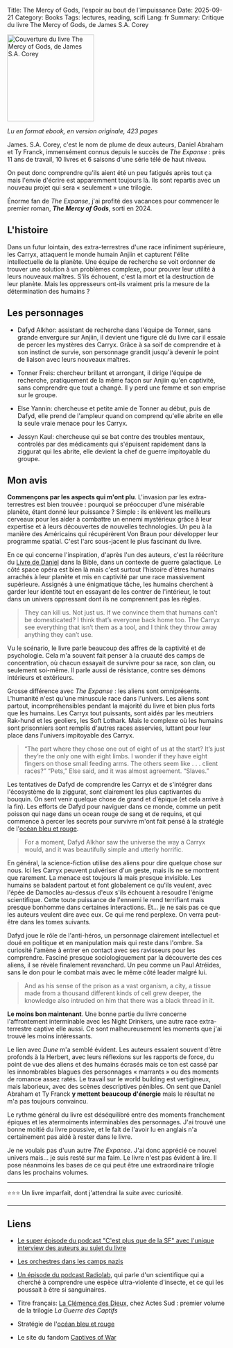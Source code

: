Title: The Mercy of Gods, l'espoir au bout de l'impuissance
Date: 2025-09-21
Category: Books
Tags: lectures, reading, scifi
Lang: fr
Summary: Critique du livre The Mercy of Gods, de James S.A. Corey

<img src="https://m.media-amazon.com/images/I/81axCW+lOGL._SL1500_.jpg" alt="Couverture du livre The Mercy of Gods, de James S.A. Corey" width="200" height="auto">

_Lu en format ebook, en version originale, 423 pages_

James. S.A. Corey, c'est le nom de plume de deux auteurs, Daniel Abraham et Ty Franck, immensément connus depuis le succès de _The Expanse_ : près 11 ans de travail, 10 livres et 6 saisons d'une série télé de haut niveau.

On peut donc comprendre qu'ils aient été un peu fatigués après tout ça mais l'envie d'écrire est apparemment toujours là. Ils sont repartis avec un nouveau projet qui sera « seulement » une trilogie.

Énorme fan de _The Expanse_, j'ai profité des vacances pour commencer le premier roman, **_The Mercy of  Gods_**, sorti en 2024.

## L'histoire

Dans un futur lointain, des extra-terrestres d'une race infiniment supérieure, les Carryx, attaquent le monde humain Anjiin et capturent l'élite intellectuelle de la planète. Une équipe de recherche se voit ordonner de trouver une solution à un problèmes complexe, pour prouver leur utilité à leurs nouveaux maîtres. S'ils échouent, c'est la mort et la destruction de leur planète. Mais les oppresseurs ont-ils vraiment pris la mesure de la détermination des humains ?

## Les personnages

* Dafyd Alkhor: assistant de recherche dans l'équipe de  Tonner, sans grande envergure sur Anjiin, il devient une figure clé du livre car il essaie de percer les mystères des Carryx. Grâce à sa soif de comprendre et à son instinct de survie, son personnage grandit jusqu'à devenir le point de liaison avec leurs nouveaux maîtres.

* Tonner Freis: chercheur brillant et arrongant, il dirige l'équipe de recherche, pratiquement de la même façon sur Anjiin qu'en captivité, sans comprendre que tout a changé. Il y perd une femme et son emprise sur le groupe.

* Else Yannin: chercheuse et petite amie de Tonner au début, puis de Dafyd, elle prend de l'ampleur quand on comprend qu'elle abrite en elle la seule vraie menace pour les Carryx.

* Jessyn Kaul: chercheuse qui se bat contre des troubles mentaux, controlés par des médicaments qui s'épuisent rapidement dans la ziggurat qui les abrite, elle devient la chef de guerre impitoyable du groupe.

## Mon avis

**Commençons par les aspects qui m'ont plu**. L'invasion par les extra-terrestres est bien trouvée : pourquoi se préoccuper d'une misérable planète, étant donné leur puissance ? Simple : ils enlèvent les meilleurs cerveaux pour les aider à combattre un ennemi mystérieux grâce à leur expertise et à leurs découvertes de nouvelles technologies. Un peu à la manière des Américains qui récupérèrent Von Braun pour développer leur programme spatial. C'est l'arc sous-jacent le plus fascinant du livre.

En ce qui concerne l'inspiration, d'après l'un des auteurs, c'est la réécriture du [Livre de Daniel](https://fr.wikipedia.org/wiki/Livre_de_Daniel) dans la Bible, dans un contexte de guerre galactique. Le côté space opéra est bien là mais c'est surtout l'histoire d'êtres humains arrachés à leur planète et mis en captivité par une race massivement supérieure. Assignés à une énigmatique tâche, les humains cherchent à garder leur identité tout en essayant de les contrer de l'intérieur, le tout dans un univers oppressant dont ils ne comprennent pas les règles.

> They can kill us. Not just us. If we convince them that humans can’t be domesticated? I think that’s everyone back home too. The Carryx see everything that isn’t them as a tool, and I think they throw away anything they can’t use.

Vu le scénario, le livre parle beaucoup des affres de la captivité et de psychologie. Cela m'a souvent fait penser à la cruauté des camps de concentration, où chacun essayait de survivre pour sa race, son clan, ou seulement soi-même. Il parle aussi de résistance, contre ses démons intérieurs et extérieurs.

Grosse différence avec _The Expanse_ : les aliens sont omniprésents. L'humanité n'est qu'une minuscule race dans l'univers. Les aliens sont partout, incompréhensibles pendant la majorité du livre et bien plus forts que les humains. Les Carryx tout puissants, sont aidés par les meutriers Rak-hund et les geoliers, les Soft Lothark. Mais le complexe où les humains sont prisonniers sont remplis d'autres races asservies, luttant pour leur place dans l'univers impitoyable des Carryx.

> “The part where they chose one out of eight of us at the start? It’s just they’re the only one with eight limbs. I wonder if they have eight fingers on those small feeding arms. The others seem like . . . client races?” “Pets,” Else said, and it was almost agreement. “Slaves.”

Les tentatives de Dafyd de comprendre les Carryx et de s'intégrer dans l'écosystème de la ziggurat, sont  clairement les plus captivantes du bouquin. On sent venir quelque chose de grand et d'épique (et cela arrive à la fin). Les efforts de Dafyd pour naviguer dans ce monde, comme un petit poisson qui nage dans un ocean rouge de sang et de requins, et qui commence à percer les secrets pour survivre m'ont fait pensé à la stratégie de l'[océan bleu et rouge](https://fr.m.wikipedia.org/wiki/Strat%C3%A9gie_oc%C3%A9an_bleu).

> For a moment, Dafyd Alkhor saw the universe the way a Carryx would, and it was beautifully simple and utterly horrific.

En général, la science-fiction utilise des aliens pour dire quelque chose sur nous. Ici les Carryx peuvent pulvériser d'un geste, mais ils ne se montrent que rarement. La menace est toujours là mais presque invisible. Les humains se baladent partout et font globalement ce qu'ils veulent, avec l'épée de Damoclès au-dessus d'eux s'ils échouent à resoudre l'énigme scientifique. Cette toute puissance de l'ennemi le rend terrifiant mais presque bonhomme dans certaines interactions. Et... je ne sais pas ce que les auteurs veulent dire avec eux. Ce qui me rend perplexe. On verra peut-être dans les tomes suivants.

Dafyd joue le rôle de l'anti-héros, un personnage clairement intellectuel et doué en politique et en manipulation mais qui reste dans l'ombre. Sa curiosité l'amène à entrer en contact avec ses ravisseurs pour les comprendre. Fasciné presque sociologiquement par la découverte des ces aliens, il se révèle finalement revanchard. Un peu comme un Paul Atréides, sans le don pour le combat mais avec le même côté leader malgré lui.

> And as his sense of the prison as a vast organism, a city, a tissue made from a thousand different kinds of cell grew deeper, the knowledge also intruded on him that there was a black thread in it.

**Le moins bon maintenant**. Une bonne partie du livre concerne l'affrontement interminable avec les Night Drinkers, une autre race extra-terrestre captive elle aussi. Ce sont malheureusement les moments que j'ai trouvé les moins intéressants.

Le lien avec _Dune_ m'a semblé évident. Les auteurs essaient souvent d'être profonds à la Herbert, avec leurs réflexions sur les rapports de force, du point de vue des aliens et des humains écrasés mais ce ton est cassé par les innombrables blagues des personnages « marrants » ou des moments de romance assez ratés. Le travail sur le world building est vertigineux, mais laborieux, avec des scènes descriptives pénibles. On sent que Daniel Abraham et Ty Franck **y mettent beaucoup d'énergie** mais le résultat ne m'a pas toujours convaincu.

Le rythme général du livre est déséquilibré entre des moments franchement épiques et les atermoiments interminables des personnages. J'ai trouvé une bonne moitié du livre poussive, et le fait de l'avoir lu en anglais n'a certainement pas aidé à rester dans le livre.

Je ne voulais pas d'uun autre _The Expanse_. J'ai donc apprécié ce nouvel univers mais... je suis resté sur ma faim. Le livre n'est pas évident à lire. Il pose néanmoins les bases de ce qui peut être une extraordinaire trilogie dans les prochains volumes.

---

⭐⭐⭐ Un livre imparfait, dont j'attendrai la suite avec curiosité.

---

## Liens

* [Le super épisode du podcast "C'est plus que de la SF" avec l'unique interview des auteurs au sujet du livre](https://www.cestplusquedelasf.com/podcasts/la-clemence-des-dieux)

* [Les orchestres dans les camps nazis](https://fr.wikipedia.org/wiki/Orchestres_dans_les_camps_de_concentration_nazis)

* [Un épisode du podcast Radiolab](https://radiolab.org/podcast/killer-empathy), qui parle d'un scientifique qui a cherché à comprendre une espèce ultra-violente d'insecte, et ce qui les poussait à être si sanguinaires.

* Titre français: [La Clémence des Dieux](https://actes-sud.fr/catalogue/science-fiction-fantasy/la-clemence-des-dieux), chez Actes Sud : premier volume de la trilogie _La Guerre des Captifs_

* Stratégie de l'[océan bleu et rouge](https://fr.m.wikipedia.org/wiki/Strat%C3%A9gie_oc%C3%A9an_bleu)

* Le site du fandom [Captives of War](https://captives-war.fandom.com/wiki/The_Mercy_of_Gods)
